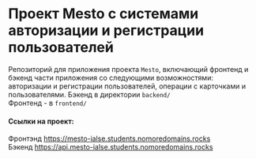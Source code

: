 # Проект Mesto с системами авторизации и регистрации пользователей
Репозиторий для приложения проекта `Mesto`, включающий фронтенд и бэкенд части приложения со следующими возможностями: авторизации и регистрации пользователей, операции с карточками и пользователями. 
Бэкенд в директории `backend/`  
Фронтенд - в `frontend/`  

  
#### Ссылки на проект:
Фронтэнд  https://mesto-ialse.students.nomoredomains.rocks  
Бэкенд  https://api.mesto-ialse.students.nomoredomains.rocks  
